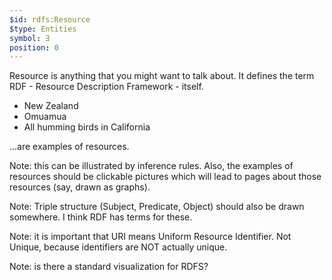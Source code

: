 ```yaml
---
$id: rdfs:Resource
$type: Entities
symbol: ∃
position: 0
---
```


Resource is anything that you might want to talk about. It defines the term RDF - Resource Description Framework - itself.

- New Zealand
- Omuamua
- All humming birds in California

...are examples of resources.

Note: this can be illustrated by inference rules. Also, the examples of resources should be clickable pictures which will lead to pages about those resources (say, drawn as graphs).

Note: Triple structure (Subject, Predicate, Object) should also be drawn somewhere. I think RDF has terms for these.

Note: it is important that URI means Uniform Resource Identifier. Not Unique, because identifiers are NOT actually unique.

Note: is there a standard visualization for RDFS?
